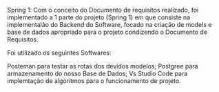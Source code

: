 Spring 1:
   Com o conceito do Documento de requisitos realizado, foi implementado a 1 parte do projeto (Spring 1) em que consiste na implementalão do Backend do Software, focado na criação de models e base de dados apropriado para o projeto condizendo o Documento de Requisitos.

   Foi utilizado os seguintes Softwares:
   
   Posteman para testar as rotas dos devidos modelos;
   Postgree para armazenamento do nosso Base de Dados;
   Vs Studio Code para implemtação de algoritmos para o funcionamento de projeto.
